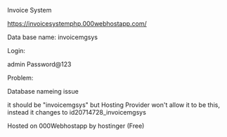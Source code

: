 Invoice System

https://invoicesystemphp.000webhostapp.com/


Data base name: invoicemgsys

Login:

admin
Password@123

Problem:

Database nameing issue

it should be "invoicemgsys" but Hosting Provider won't allow it to be this, instead it changes to id20714728_invoicemgsys


Hosted on 000Webhostapp by hostinger (Free)
